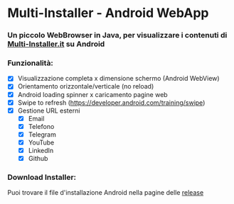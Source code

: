 # Multi-Installer - Android WebApp
### Un piccolo WebBrowser in Java, per visualizzare i contenuti di <a href="https://multi-installer.it" target="blank">Multi-Installer.it</a> su Android

### Funzionalità:

- [x] Visualizzazione completa x dimensione schermo (Android WebView)
- [x] Orientamento orizzontale/verticale (no reload)
- [x] Android loading spinner x caricamento pagine web
- [x] Swipe to refresh (https://developer.android.com/training/swipe)
- [x] Gestione URL esterni
  - [x] Email
  - [x] Telefono
  - [x] Telegram
  - [x] YouTube
  - [x] LinkedIn
  - [x] Github

### Download Installer:

Puoi trovare il file d'installazione Android nella pagine delle <a href="https://github.com/Fabrizio04/Multi-Installer-Android-WebApp/releases/">release</a>
